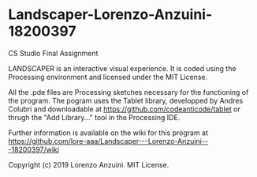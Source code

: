 # Landscaper-Lorenzo-Anzuini-18200397
CS Studio Final Assignment

LANDSCAPER is an interactive visual experience. It is coded using the Processing environment and licensed under the MIT License.

All the .pde files are Processing sketches necessary for the functioning of the program.
The pogram uses the Tablet library, developped by Andres Colubri and downloadable at https://github.com/codeanticode/tablet or thrugh the "Add Library..." tool in the Processing IDE.

Further information is available on the wiki for this program at https://github.com/lore-aaa/Landscaper---Lorenzo-Anzuini---18200397/wiki


Copyright (c) 2019 Lorenzo Anzuini. MIT License.
